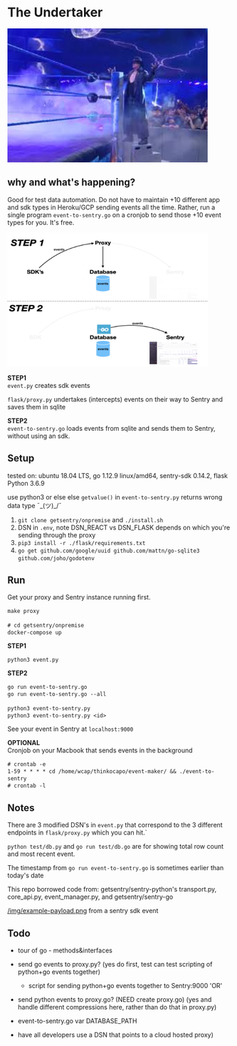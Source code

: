 <!-- ![The Undertaker](./img/undertaker-1.png) -->
# The Undertaker

<img src="./img/undertaker-4.jpeg" width="450" height="300">  

## why and what's happening?  
Good for test data automation. Do not have to maintain +10 different app and sdk types in Heroku/GCP sending events all the time. Rather, run a single program `event-to-sentry.go` on a cronjob to send those +10 event types for you. It's free. 

<img src="./img/event-maker-slide-2.001.png" width="450" height="300">  

**STEP1**  
`event.py` creates sdk events

`flask/proxy.py` undertakes (intercepts) events on their way to Sentry and saves them in sqlite

**STEP2**  
`event-to-sentry.go` loads events from sqlite and sends them to Sentry, without using an sdk.

## Setup
tested on: ubuntu 18.04 LTS, go 1.12.9 linux/amd64, sentry-sdk 0.14.2, flask Python 3.6.9

use python3 or else else `getvalue()` in `event-to-sentry.py` returns wrong data type ¯\_(ツ)_/¯

1. `git clone getsentry/onpremise` and `./install.sh`
2. DSN in `.env`, note DSN_REACT vs DSN_FLASK depends on which you're sending through the proxy
3. `pip3 install -r ./flask/requirements.txt`
4. `go get github.com/google/uuid github.com/mattn/go-sqlite3 github.com/joho/godotenv`

## Run
Get your proxy and Sentry instance running first.
```
make proxy

# cd getsentry/onpremise
docker-compose up
```
**STEP1**  
```
python3 event.py
```
**STEP2**  
```
go run event-to-sentry.go
go run event-to-sentry.go --all

python3 event-to-sentry.py
python3 event-to-sentry.py <id>
```
See your event in Sentry at `localhost:9000`

**OPTIONAL**  
Cronjob on your Macbook that sends events in the background
```
# crontab -e
1-59 * * * * cd /home/wcap/thinkocapo/event-maker/ && ./event-to-sentry
# crontab -l
```

## Notes
There are 3 modified DSN's in `event.py` that correspond to the 3 different endpoints in `flask/proxy.py` which you can hit.`

`python test/db.py` and `go run test/db.go` are for showing total row count and most recent event.

The timestamp from `go run event-to-sentry.go` is sometimes earlier than today's date

This repo borrowed code from: getsentry/sentry-python's transport.py, core_api.py, event_manager.py, and getsentry/sentry-go

[/img/example-payload.png](./img/example-payload.png) from a sentry sdk event

## Todo
- tour of go - methods&interfaces

- send go events to proxy.py? (yes do first, test can test scripting of python+go events together)
    - script for sending python+go events together to Sentry:9000
'OR'
- send python events to proxy.go? (NEED create proxy.go) (yes and handle different compressions here, rather than do that in proxy.py)


- event-to-sentry.go var DATABASE_PATH

- have all developers use a DSN that points to a cloud hosted proxy)

